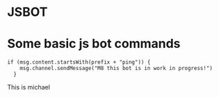 # JSBOT


# Some basic js bot commands

```
if (msg.content.startsWith(prefix + "ping")) {
    msg.channel.sendMessage("M8 this bot is in work in progress!")
  } 
```
This is michael

